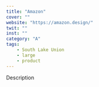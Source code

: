 ```yaml
---
title: "Amazon"
cover: ""
website: "https://amazon.design/"
twit: ""
inst: ""
category: "A"
tags:
    - South Lake Union
    - large
    - product
---
```


Description
